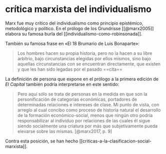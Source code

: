 # crítica marxista del individualismo
Marx fue muy crítico del individualismo como principio epistémico, metodológico y político. En el prólogo de los Grundrisse [[@marx2005]] elabora su famosa burla del [[individualismo-como-robinsonada]].

También su famosa frase en «El 18 Brumario de Luis Bonaparte»:

> Los hombres hacen su propia historia, pero no la hacen a su libre arbitrio, bajo circunstancias elegidas por ellos mismos, sino bajo aquellas circunstancias con se encuentran directamente, que existen y que les han sido legadas por el pasado ==cita== 

La definición de persona que expone en el prólogo a la primera edición de *El Capital* también podría interpretarse en este sentido:

>Pero aquí sólo se trata de personas en la medida en que son la personificación de categorías económicas, portadores de determinadas relaciones e intereses de clase. Mi punto de vista, con arreglo al cual concibo como proceso de historia natural el desarrollo de la formación económico-social, menos que ningún otro podría responsabilizar al individuo por relaciones de las cuales él sigue siendo socialmente una criatura por más que subjetivamente pueda elevarse sobre las mismas. [@marx2017, p. 9]

Contra esta posición, se han hecho [[criticas-a-la-clasificacion-social-marxista]].
